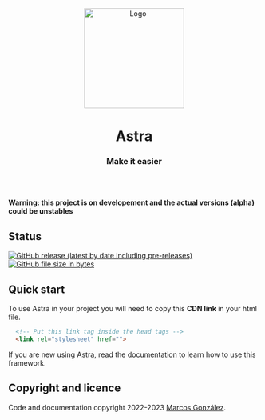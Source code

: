 <div align="center">
<a href="#"><img src="https://cdn.jsdelivr.net/gh/ImLecus/Astra/site/assets/logo.svg" alt="Logo" width="200" height="200"></a>
<h1>Astra</h1>
<h3>Make it easier</h3>
<br><br>
</div>


**Warning: this project is on developement and the actual versions (alpha) could be unstables**

## Status 

<a href="#"><img alt="GitHub release (latest by date including pre-releases)" src="https://img.shields.io/github/v/release/ImLecus/Astra?color=blue&include_prereleases&label=VERSION&style=for-the-badge"></a> <a href="#"><img alt="GitHub file size in bytes" src="https://img.shields.io/github/size/ImLecus/Astra/src/astra.css?color=purple&label=CSS%20size&style=for-the-badge"></a>

## Quick start

To use Astra in your project you will need to copy this **CDN link** in your html file.
```html
  <!-- Put this link tag inside the head tags -->
  <link rel="stylesheet" href="">
```
If you are new using Astra, read the [documentation](https://github.com/ImLecus/Astra/docs) to learn how to use this framework.

## Copyright and licence
Code and documentation copyright 2022-2023 [Marcos González](https://twitter.com/ImLecus).
